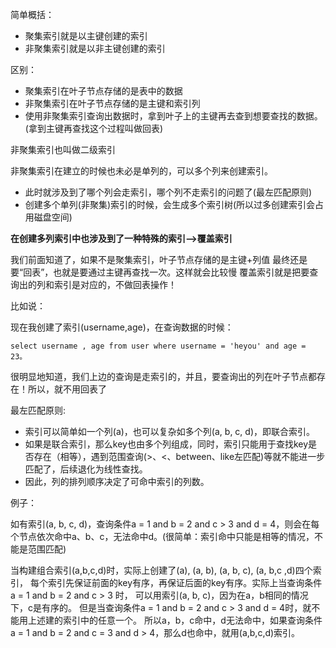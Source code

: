 简单概括：

- 聚集索引就是以主键创建的索引
- 非聚集索引就是以非主键创建的索引

区别：

- 聚集索引在叶子节点存储的是表中的数据
- 非聚集索引在叶子节点存储的是主键和索引列
- 使用非聚集索引查询出数据时，拿到叶子上的主键再去查到想要查找的数据。(拿到主键再查找这个过程叫做回表)

非聚集索引也叫做二级索引

非聚集索引在建立的时候也未必是单列的，可以多个列来创建索引。
- 此时就涉及到了哪个列会走索引，哪个列不走索引的问题了(最左匹配原则)
- 创建多个单列(非聚集)索引的时候，会生成多个索引树(所以过多创建索引会占用磁盘空间)

**在创建多列索引中也涉及到了一种特殊的索引-->覆盖索引**

我们前面知道了，如果不是聚集索引，叶子节点存储的是主键+列值
最终还是要“回表”，也就是要通过主键再查找一次。这样就会比较慢
覆盖索引就是把要查询出的列和索引是对应的，不做回表操作！

比如说：

现在我创建了索引(username,age)，在查询数据的时候：
```
select username , age from user where username = 'heyou' and age = 23。
```

很明显地知道，我们上边的查询是走索引的，并且，要查询出的列在叶子节点都存在！所以，就不用回表了

最左匹配原则:
- 索引可以简单如一个列(a)，也可以复杂如多个列(a, b, c, d)，即联合索引。
- 如果是联合索引，那么key也由多个列组成，同时，索引只能用于查找key是否存在（相等），遇到范围查询(>、<、between、like左匹配)等就不能进一步匹配了，后续退化为线性查找。
- 因此，列的排列顺序决定了可命中索引的列数。

例子：

如有索引(a, b, c, d)，查询条件a = 1 and b = 2 and c > 3 and d = 4，则会在每个节点依次命中a、b、c，无法命中d。(很简单：索引命中只能是相等的情况，不能是范围匹配)

当构建组合索引(a,b,c,d)时，实际上创建了(a), (a, b), (a, b, c), (a, b,c ,d)四个索引，
每个索引先保证前面的key有序，再保证后面的key有序。实际上当查询条件a = 1 and b = 2 and c > 3 时，
可以用索引(a, b, c)，因为在a，b相同的情况下，c是有序的。
但是当查询条件a = 1 and b = 2 and c > 3 and d = 4时，就不能用上述建的索引中的任意一个。
所以a，b，c命中，d无法命中，如果查询条件a = 1 and b = 2 and c = 3 and d > 4，那么d也命中，就用(a,b,c,d)索引。
